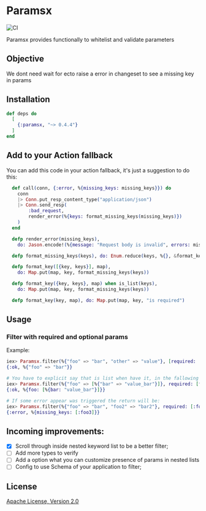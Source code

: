 # Paramsx

![CI](https://github.com/BCecatto/Paramsx/workflows/CI/badge.svg?branch=master)

Paramsx provides functionally to whitelist and validate parameters

## Objective

We dont need wait for ecto raise a error in changeset to see a missing key in params

## Installation

```elixir
def deps do
  [
    {:paramsx, "~> 0.4.4"}
  ]
end
```

## Add to your Action fallback
You can add this code in your action fallback, it's just a suggestion to do this:
```elixir
  def call(conn, {:error, %{missing_keys: missing_keys}}) do
    conn
    |> Conn.put_resp_content_type("application/json")
    |> Conn.send_resp(
        :bad_request,
        render_error(%{keys: format_missing_keys(missing_keys)})                    
    )
  end

  defp render_error(missing_keys),
    do: Jason.encode!(%{message: "Request body is invalid", errors: missing_keys})

  defp format_missing_keys(keys), do: Enum.reduce(keys, %{}, &format_key/2)

  defp format_key([{key, keys}], map),
    do: Map.put(map, key, format_missing_keys(keys))

  defp format_key({key, keys}, map) when is_list(keys),
    do: Map.put(map, key, format_missing_keys(keys))

  defp format_key(key, map), do: Map.put(map, key, "is required")                                                                 
```
## Usage
### Filter with required and optional params

Example:
```elixir
iex> Paramsx.filter(%{"foo" => "bar", "other" => "value"}, [required: [:foo], optional: []])
{:ok, %{"foo" => "bar"}}

# You have to explicit say that is list when have it, in the fallowing format `key_name_list`
iex> Paramsx.filter(%{"foo" => [%{"bar" => "value_bar"}]}, required: [foo_list: [:bar]])
{:ok, %{foo: [%{bar: "value_bar"}]}}

# If some error appear was triggered the return will be:
iex> Paramsx.filter(%{"foo" => "bar", "foo2" => "bar2"}, required: [:foo3])
{:error, %{missing_keys: [:foo3]}} 
```

## Incoming improvements:
  - [x] Scroll through inside nested keyword list to be a better filter;
  - [ ] Add more types to verify
  - [ ] Add a option what you can customize presence of params in nested lists
  - [ ] Config to use Schema of your application to filter;

## License
[Apache License, Version 2.0](LICENSE) 
